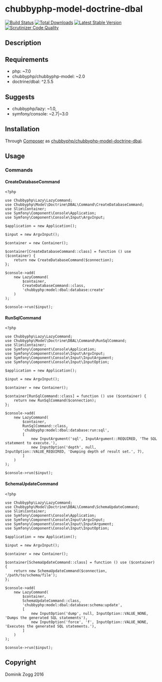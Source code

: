 # chubbyphp-model-doctrine-dbal

[![Build Status](https://api.travis-ci.org/chubbyphp/chubbyphp-model-doctrine-dbal.png?branch=master)](https://travis-ci.org/chubbyphp/chubbyphp-model-doctrine-dbal)
[![Total Downloads](https://poser.pugx.org/chubbyphp/chubbyphp-model-doctrine-dbal/downloads.png)](https://packagist.org/packages/chubbyphp/chubbyphp-model-doctrine-dbal)
[![Latest Stable Version](https://poser.pugx.org/chubbyphp/chubbyphp-model-doctrine-dbal/v/stable.png)](https://packagist.org/packages/chubbyphp/chubbyphp-model-doctrine-dbal)
[![Scrutinizer Code Quality](https://scrutinizer-ci.com/g/chubbyphp/chubbyphp-model-doctrine-dbal/badges/quality-score.png?b=master)](https://scrutinizer-ci.com/g/chubbyphp/chubbyphp-model-doctrine-dbal/?branch=master)

## Description

## Requirements

 * php: ~7.0
 * chubbyphp/chubbyphp-model: ~2.0
 * doctrine/dbal: ^2.5.5

## Suggests

 * chubbyphp/lazy: ~1.0,
 * symfony/console: ~2.7|~3.0

## Installation

Through [Composer](http://getcomposer.org) as [chubbyphp/chubbyphp-model-doctrine-dbal][1].

## Usage

### Commands

#### CreateDatabaseCommand

```{.php}
<?php

use Chubbyphp\Lazy\LazyCommand;
use Chubbyphp\Model\Doctrine\DBAL\Command\CreateDatabaseCommand;
use Slim\Container;
use Symfony\Component\Console\Application;
use Symfony\Component\Console\Input\ArgvInput;

$application = new Application();

$input = new ArgvInput();

$container = new Container();

$container[CreateDatabaseCommand::class] = function () use ($container) {
    return new CreateDatabaseCommand($connection);
};

$console->add(
    new LazyCommand(
        $container,
        CreateDatabaseCommand::class,
        'chubbyphp:model:dbal:database:create'
    )
);

$console->run($input);
```

#### RunSqlCommand

```{.php}
<?php

use Chubbyphp\Lazy\LazyCommand;
use Chubbyphp\Model\Doctrine\DBAL\Command\RunSqlCommand;
use Slim\Container;
use Symfony\Component\Console\Application;
use Symfony\Component\Console\Input\ArgvInput;
use Symfony\Component\Console\Input\InputArgument;
use Symfony\Component\Console\Input\InputOption;

$application = new Application();

$input = new ArgvInput();

$container = new Container();

$container[RunSqlCommand::class] = function () use ($container) {
    return new RunSqlCommand($connection);
};

$console->add(
    new LazyCommand(
        $container,
        RunSqlCommand::class,
        'chubbyphp:model:dbal:database:run:sql',
        [
            new InputArgument('sql', InputArgument::REQUIRED, 'The SQL statement to execute.'),
            new InputOption('depth', null, InputOption::VALUE_REQUIRED, 'Dumping depth of result set.', 7),
        ]
    )
);

$console->run($input);
```

#### SchemaUpdateCommand

```{.php}
<?php

use Chubbyphp\Lazy\LazyCommand;
use Chubbyphp\Model\Doctrine\DBAL\Command\SchemaUpdateCommand;
use Slim\Container;
use Symfony\Component\Console\Application;
use Symfony\Component\Console\Input\ArgvInput;
use Symfony\Component\Console\Input\InputArgument;
use Symfony\Component\Console\Input\InputOption;

$application = new Application();

$input = new ArgvInput();

$container = new Container();

$container[SchemaUpdateCommand::class] = function () use ($container) {
    return new SchemaUpdateCommand($connection, '/path/to/schema/file');
};

$console->add(
    new LazyCommand(
        $container,
        SchemaUpdateCommand::class,
        'chubbyphp:model:dbal:database:schema:update',
        [
            new InputOption('dump', null, InputOption::VALUE_NONE, 'Dumps the generated SQL statements'),
            new InputOption('force', 'f', InputOption::VALUE_NONE, 'Executes the generated SQL statements.'),
        ]
    )
);

$console->run($input);
```

[1]: https://packagist.org/packages/chubbyphp/chubbyphp-model-doctrine-dbal

## Copyright

Dominik Zogg 2016

